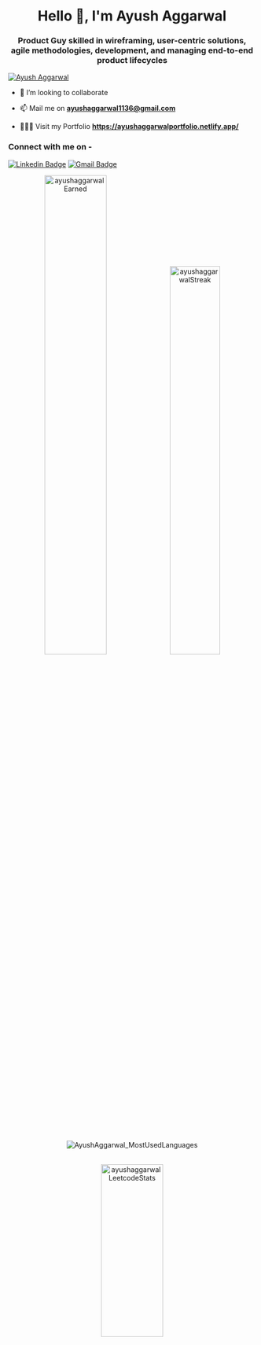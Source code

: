 <!-- - 
    👋 Hi, I’m @AyushAggarwal1 
    - 👀 AI & ML enthusiastic
    - 🌱 I’m currently learning DSA, Web Development
    - 💞️ I’m looking to collaborate on ...
    - 📫 Mail me on ayushaggarwal1136@gmail.com
---> 

<!-- Introduction -->
<h1 align="center">Hello 👋, I'm Ayush Aggarwal</h1>
<h3 align="center">Product Guy skilled in wireframing, user-centric solutions, agile methodologies, development, and managing end-to-end product lifecycles</h3>

<!-- Github Profile Trophy -->
<p align="left"> 
    <a href="https://github.com/ryo-ma/github-profile-trophy"><img src="https://github-profile-trophy.vercel.app/?username=AyushAggarwal1" alt="Ayush Aggarwal" /></a> 
</p>

<!-- Collaborations and Social Media Handles -->
<p>

- 👀 I’m looking to collaborate 

- 📫 Mail me on **ayushaggarwal1136@gmail.com**

- 👨🏻‍💻 Visit my Portfolio **https://ayushaggarwalportfolio.netlify.app/**

<h3>Connect with me on - </h3>

[![Linkedin Badge](https://img.shields.io/badge/-AyushAggarwal-blue?style=flat-square&logo=Linkedin&logoColor=white&link=https://www.linkedin.com/in/ayush-aggarwal-b19b891a0/)](https://www.linkedin.com/in/ayush-aggarwal-b19b891a0/)
[![Gmail Badge](https://img.shields.io/badge/-ayushaggarwal1136@gmail.com-c14438?style=flat-square&logo=Gmail&logoColor=white&link=mailto:ayushaggarwal1136@gmail.com)](mailto:ayushaggarwal1136@gmail.com)

</p>

<!-- Github Stats -->
<div align="center">

<img width="50%" alt="ayushaggarwalEarned" src="https://github-readme-stats.vercel.app/api?username=AyushAggarwal1&count_private=true&show_icons=true&include_all_commits=false&hide_border=true&hide_title=true" />

<img width="45%" alt="ayushaggarwalStreak" src="https://github-readme-streak-stats.herokuapp.com/?user=AyushAggarwal1&hide_border=true" />

</div>

<div align="center">
    <p>
        <img align="center" src="https://github-readme-stats.vercel.app/api/top-langs?username=AyushAggarwal1&show_icons=true&locale=en&layout=compact" alt="AyushAggarwal_MostUsedLanguages" />
    </p>
</div>
<br>

<!-- Leetcode Stats -->
<div align="center">

<img width="50%" height="30%" alt="ayushaggarwalLeetcodeStats" src="https://leetcode.card.workers.dev/ayushaggarwal1136?theme=auto&font=baloo&extension=activity" />

</div>

<!-- Profile Views -->
<!-- 
    🌱 **Profile Views**&nbsp;&nbsp;&nbsp;&nbsp;&nbsp;&nbsp;&nbsp;
    ![visitors](https://profile-counter.glitch.me/AyushAggarwal1/count.svg?align=center)
 -->

